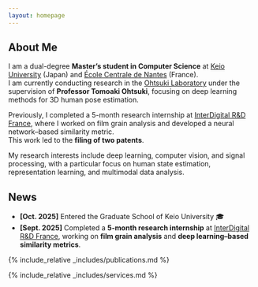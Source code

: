 ```yaml
---
layout: homepage
---
```



## About Me

I am a dual-degree **Master’s student in Computer Science** at [Keio University](https://www.keio.ac.jp/en/) (Japan) and [École Centrale de Nantes](https://www.ec-nantes.fr/english-version) (France).  
I am currently conducting research in the [Ohtsuki Laboratory](https://www.ohtsuki.ics.keio.ac.jp/) under the supervision of **Professor Tomoaki Ohtsuki**, focusing on deep learning methods for 3D human pose estimation.

Previously, I completed a 5-month research internship at [InterDigital R&D France](https://www.interdigital.com/), where I worked on film grain analysis and developed a neural network–based similarity metric.  
This work led to the **filing of two patents**.

My research interests include deep learning, computer vision, and signal processing, with a particular focus on human state estimation, representation learning, and multimodal data analysis.



## News

- **[Oct. 2025]** Entered the Graduate School of Keio University 🎓
- **[Sept. 2025]** Completed a **5-month research internship** at [InterDigital R&D France](https://www.interdigital.com/), working on **film grain analysis** and **deep learning–based similarity metrics**.

{% include_relative _includes/publications.md %}

{% include_relative _includes/services.md %}

